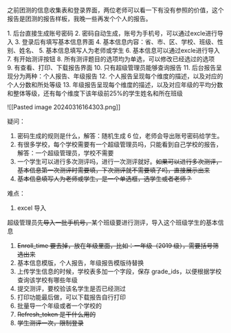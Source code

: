 之前团测的信息收集表和登录界面，两位老师可以看一下有没有参照的价值，这个报告是团测的报告样板，我晚一些再发个个人的报告。

1. 后台直接生成账号密码
2. 密码自动生成，账号为手机号，可以通过excle进行导入
3. 登录后有填写基本信息界面
4. 基本信息内容：省、市、区、学校、班级、性别、姓名、
5. 基本信息填写人为老师或学生
6. 基本信息可以通过excle进行导入
7. 有开始测评按钮
8. 所有测评题目的选项均为单选，可以修改已经选过的选项
9. 有查看、打印、下载报告界面
10. 只有超级管理员能够查询报告
11. 后台报告呈现分为两种：个人报告、年级报告
12. 个人报告呈现每个维度的描述，以及对应的个人分数和所处等级
13. 年级报告呈现每个维度的描述，以及对应年级的平均分数和整体等级，还有每个维度下该年级前25%的学生姓名和所在班级

![[Pasted image 20240316164303.png]]

疑问：
1. 密码生成的规则是什么，解答：随机生成 6 位，老师会导出账号密码给学生。
2. 有很多学校，每个学校需要有一个超级管理员吗，只能看到自己学校的报告，解答：一个超级管理员，学校不需要
3. 一个学生可以进行多次测评吗，进行一次测评就好。~~如果可以进行多次测评，基本信息第一次测评时需要填，下次测评就不需要填了吗，直接展示出来~~
4. ~~基本信息填写人为老师或学生，是一个单选框，选学生或者老师？~~

难点：
1. excel 导入

超级管理员~~先导入一批手机号，~~某个班级要进行测评，导入这个班级学生的基本信息

1. ~~Enroll_time 要去掉，放在年级里面，比如：一年级（2019 级），需要括号筛选出来~~
2. 基本信息模版，个人报告，年级报告模版待替换
3. 上传学生信息的时候，学校表多加一个字段，保存 grade_ids，以便根据学校查询该学校有哪些年级
4. 提交测评，要校验该名学生是否已经测过
5. 打印功能最后做，可以下载报告自行打印
6. 批量导一个年级或者一个学校的
7. ~~Refresh_token 是干什么用的~~
8. ~~学生测评一次，限制登录~~